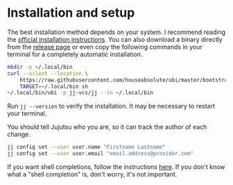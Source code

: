 # Installation and setup

The best installation method depends on your system.
I recommend reading the [official installation instructions](https://jj-vcs.github.io/jj/latest/install-and-setup/).
You can also download a binary directly from the [release page](https://github.com/jj-vcs/jj/releases/latest) or even copy the following commands in your terminal for a completely automatic installation.

```sh
mkdir -p ~/.local/bin
curl --silent --location \
    https://raw.githubusercontent.com/houseabsolute/ubi/master/bootstrap/bootstrap-ubi.sh |
    TARGET=~/.local/bin sh
~/.local/bin/ubi -p jj-vcs/jj --in ~/.local/bin
```

Run `jj --version` to verify the installation.
It may be necessary to restart your terminal.

You should tell Jujutsu who you are, so it can track the author of each change.

```sh
jj config set --user user.name "Firstname Lastname"
jj config set --user user.email "email.address@provider.com"
```

If you want shell completions, follow the instructions [here](https://jj-vcs.github.io/jj/latest/install-and-setup/#command-line-completion).
If you don't know what a "shell completion" is, don't worry, it's not important.

